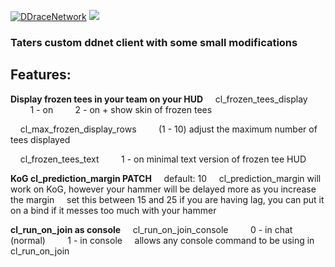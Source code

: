 [![DDraceNetwork](https://ddnet.tw/ddnet-small.png)](https://ddnet.tw) [![](https://github.com/ddnet/ddnet/workflows/Build/badge.svg)](https://github.com/ddnet/ddnet/actions?query=workflow%3ABuild+event%3Apush+branch%3Amaster)

### Taters custom ddnet client with some small modifications

## Features:
**Display frozen tees in your team on your HUD** 
&nbsp;&nbsp;&nbsp;&nbsp;cl_frozen_tees_display
&nbsp;&nbsp;&nbsp;&nbsp;&nbsp;&nbsp;&nbsp;&nbsp;1 - on
&nbsp;&nbsp;&nbsp;&nbsp;&nbsp;&nbsp;&nbsp;&nbsp;2 - on + show skin of frozen tees

&nbsp;&nbsp;&nbsp;&nbsp;cl_max_frozen_display_rows
&nbsp;&nbsp;&nbsp;&nbsp;&nbsp;&nbsp;&nbsp;&nbsp;(1 - 10) adjust the maximum number of tees displayed

&nbsp;&nbsp;&nbsp;&nbsp;cl_frozen_tees_text
&nbsp;&nbsp;&nbsp;&nbsp;&nbsp;&nbsp;&nbsp;&nbsp;1 - on minimal text version of frozen tee HUD

**KoG cl_prediction_margin PATCH**
&nbsp;&nbsp;&nbsp;&nbsp;default: 10
&nbsp;&nbsp;&nbsp;&nbsp;cl_prediction_margin will work on KoG, however your hammer will be delayed more as you increase the margin
&nbsp;&nbsp;&nbsp;&nbsp;set this between 15 and 25 if you are having lag, you can put it on a bind if it messes too much with your hammer

**cl_run_on_join as console**
&nbsp;&nbsp;&nbsp;&nbsp;cl_run_on_join_console
&nbsp;&nbsp;&nbsp;&nbsp;&nbsp;&nbsp;&nbsp;&nbsp;0 - in chat (normal)
&nbsp;&nbsp;&nbsp;&nbsp;&nbsp;&nbsp;&nbsp;&nbsp;1 - in console
&nbsp;&nbsp;&nbsp;&nbsp;allows any console command to be using in cl_run_on_join 
